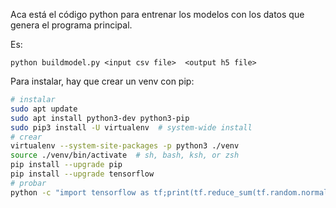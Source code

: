 Aca está el código python para entrenar los modelos con los datos que genera el programa principal.

Es:

```python buildmodel.py <input csv file>  <output h5 file>```

Para instalar, hay que crear un venv con pip:

```bash
# instalar
sudo apt update
sudo apt install python3-dev python3-pip
sudo pip3 install -U virtualenv  # system-wide install
# crear
virtualenv --system-site-packages -p python3 ./venv
source ./venv/bin/activate  # sh, bash, ksh, or zsh
pip install --upgrade pip
pip install --upgrade tensorflow
# probar
python -c "import tensorflow as tf;print(tf.reduce_sum(tf.random.normal([1000, 1000])))"
```